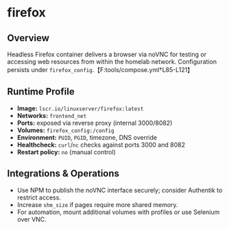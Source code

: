 <!--
title: firefox
description:
published: true
date: 2025-10-19T08:57:42Z
tags:
editor: markdown
-->

# firefox

## Overview
Headless Firefox container delivers a browser via noVNC for testing or accessing web resources from within the homelab network. Configuration persists under `firefox_config`.【F:tools/compose.yml†L85-L121】

## Runtime Profile
- **Image:** `lscr.io/linuxserver/firefox:latest`
- **Networks:** `frontend_net`
- **Ports:** exposed via reverse proxy (internal 3000/8082)
- **Volumes:** `firefox_config:/config`
- **Environment:** `PUID`, `PGID`, timezone, DNS override
- **Healthcheck:** `curl`/`nc` checks against ports 3000 and 8082
- **Restart policy:** `no` (manual control)

## Integrations & Operations
- Use NPM to publish the noVNC interface securely; consider Authentik to restrict access.
- Increase `shm_size` if pages require more shared memory.
- For automation, mount additional volumes with profiles or use Selenium over VNC.
